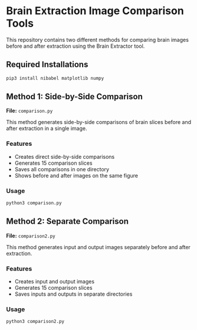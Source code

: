 # Brain Extraction Image Comparison Tools

This repository contains two different methods for comparing brain images before and after extraction using the Brain Extractor tool.

## Required Installations
```bash
pip3 install nibabel matplotlib numpy
```

## Method 1: Side-by-Side Comparison

**File:** `comparison.py`

This method generates side-by-side comparisons of brain slices before and after extraction in a single image.

### Features
- Creates direct side-by-side comparisons
- Generates 15 comparison slices
- Saves all comparisons in one directory
- Shows before and after images on the same figure

### Usage
```bash
python3 comparison.py
```

## Method 2: Separate Comparison

**File:** `comparison2.py`

This method generates input and output images separately before and after extraction.

### Features
- Creates input and output images
- Generates 15 comparison slices
- Saves inputs and outputs in separate directories

### Usage
```bash
python3 comparison2.py
```

